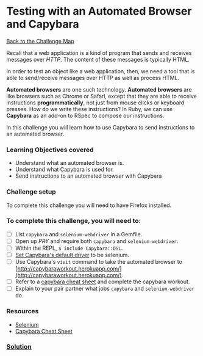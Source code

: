 # Testing with an Automated Browser and Capybara

[Back to the Challenge Map](00_challenge_map.md)

Recall that a web application is a kind of program that sends and receives messages over *HTTP*. The content of these messages is typically HTML.

In order to test an object like a web application, then, we need a tool that is able to send/receive messages over HTTP as well as process HTML.

**Automated browsers** are one such technology. **Automated browsers** are like browsers such as Chrome or Safari, except that they are able to receive instructions **programmatically**, not just from mouse clicks or keyboard presses. How do we write these instructions? In Ruby, we can use **Capybara** as an add-on to RSpec to compose our instructions.

In this challenge you will learn how to use Capybara to send instructions to an automated browser.

### Learning Objectives covered
- Understand what an automated browser is.
- Understand what Capybara is used for.
- Send instructions to an automated browser with Capybara

### Challenge setup

To complete this challenge you will need to have Firefox installed.

### To complete this challenge, you will need to:

- [ ] List `capybara` and `selenium-webdriver` in a Gemfile.
- [ ] Open up *PRY* and require both `capybara` and `selenium-webdriver`.
- [ ] Within the REPL, `$ include Capybara::DSL`.
- [ ] [Set Capybara's default driver](https://github.com/jnicklas/capybara#selecting-the-driver) to be selenium.
- [ ] Use Capybara's `visit` command to take the automated browser to [http://capybaraworkout.herokuapp.com/](http://capybaraworkout.herokuapp.com/).
- [ ] Refer to a [capybara cheat sheet](https://www.launchacademy.com/codecabulary/learn-test-driven-development/rspec/capybara-cheat-sheet) and complete the capybara workout.
- [ ] Explain to your pair partner what jobs `capybara` and `selenium-webdriver` do.

### Resources

- [Selenium](http://www.seleniumhq.org/)
- [Capybara Cheat Sheet](https://www.launchacademy.com/codecabulary/learn-test-driven-development/rspec/capybara-cheat-sheet)

### [Solution](solutions/16_testing_with_capybara.md)
